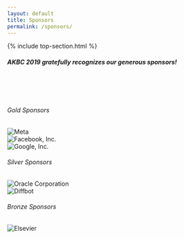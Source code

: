 ```yaml
---
layout: default
title: Sponsors
permalink: /sponsors/
---
```


{% include top-section.html %}

##### AKBC 2019 gratefully recognizes our generous sponsors!

<br><br><br>
<div class="container">
<h6>Gold Sponsors</h6>
<div class="row">
<div class="col-md-4"><img style="max-height:50%;max-width:50%;" src="{{ site.baseurl | append: '/img/sponsors/cz-foundation/PNG/CZ_Signature_RGB.png'}}" alt="Meta"></div>
<div class="col-md-4"><img style="max-height:100%;max-width:100%;" src="{{ site.baseurl | append: '/img/sponsors/Facebook-06-2015-Blue.png'}}" alt="Facebook, Inc."></div>
<div class="col-md-4"><img style="max-height:100%;max-width:100%;" src="{{ site.baseurl | append: '/img/sponsors/google.jpg'}}" alt="Google, Inc."></div>
</div>

<h6>Silver Sponsors</h6>
<div class="row">
<div class="col-md-4"><img style="max-height:100%;max-width:100%;" src="{{ site.baseurl | append: '/img/sponsors/oracle-sponsorship-clr.png'}}" alt="Oracle Corporation"></div>
<div class="col-md-4"><img style="max-height:100%;max-width:100%;" src="{{ site.baseurl | append: '/img/sponsors/diffbot-vertical-light-background@2x.png'}}" alt="Diffbot"></div>
</div>

<h6>Bronze Sponsors</h6>
<div class="row">
<div class="col-md-4"><img style="max-height:100%;max-width:100%;" src="{{ site.baseurl | append: '/img/sponsors/elsevier.jpeg'}}" alt="Elsevier"></div>
</div>
</div>